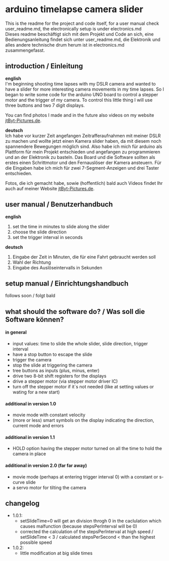 # arduino timelapse camera slider
This is the readme for the project and code itself, for a user manual check user_readme.md, the electronically setup is under electronics.md  
Dieses readme beschäftigt sich mit dem Projekt und Code an sich, eine Bedienungsanleitung findet sich unter user_readme.md, die Elektronik und alles andere technische drum herum ist in electronics.md zusammengefasst.

## introduction / Einleitung
**english**  
I'm beginning shooting time lapses with my DSLR camera and wanted to have a slider for more interesting camera movements in my time lapses. So I began to write some code for the arduino UNO board to control a stepper motor and the trigger of my camera.
To control this little thing I will use three buttons and two 7 digit displays.

You can find photos I made and in the future also videos on my website [jtByt-Pictures.de](http://jtByt-Pictures.de "my website").

**deutsch**  
Ich habe vor kurzer Zeit angefangen Zeitrafferaufnahmen mit meiner DSLR zu machen und wollte jetzt einen Kamera slider haben, da mit diesem noch spannendere Bewegungen möglich sind.
Also habe ich mich für arduino als Plattform für mein Projekt entschieden und angefangen zu programmieren und an der Elektronik zu basteln.
Das Board und die Software sollten als erstes einen Schrittmotor und den Fernauslöser der Kamera ansteuern. Für die Eingaben habe ich mich für zwei 7-Segment-Anzeigen und drei Taster entschieden.

Fotos, die ich gemacht habe, sowie (hoffentlich) bald auch Videos findet Ihr auch auf meiner Website [jtByt-Pictures.de](http://jtByt-Pictures.de "my website").

## user manual / Benutzerhandbuch  
**english**  

1. set the time in minutes to slide along the slider
2. choose the slide direction
3. set the trigger interval in seconds
   
**deutsch**  

1. Eingabe der Zeit in Minuten, die für eine Fahrt gebraucht werden soll  
2. Wahl der Richtung  
3. Eingabe des Auslöseintervalls in Sekunden  

## setup manual / Einrichtungshandbuch
follows soon / folgt bald


## what should the software do? / Was soll die Software können?
#### in general
* input values: time to slide the whole slider, slide direction, trigger interval
* have a stop button to escape the slide
* trigger the camera
* stop the slide at triggering the camera
* tree buttons as inputs (plus, minus, enter)
* drive two 8-bit shift registers for the displays
* drive a stepper motor (via stepper motor driver IC)
* turn off the stepper motor if it´s not needed (like at setting values or wating for a new start)


#### additional in version 1.0
* movie mode with constant velocity
* (more or less) smart symbols on the display indicating the direction, current mode and errors

#### additional in version 1.1
* HOLD option having the stepper motor turned on all the time to hold the camera in place

#### additional in version 2.0 (far far away)
* movie mode (perhaps at entering trigger interval 0) with a constant or s-curve slide
* a servo motor for tilting the camera


## changelog
* 1.0.1:
	* setSlideTime=0 will get an division throgh 0 in the caclulation which causes malfunction (because stepsPerInterval will be 0)
	* corrected the calculation of the stepsPerInterval at high speed / setSlideTime < 3 / calculated stepsPerSecond < than the highest possible speed
* 1.0.2:  
	* little modification at big slide times